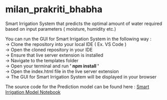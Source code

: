# milan_prakriti_bhabha
Smart Irrigation System that predicts the optimal amount of water required based on input parameters ( moisture, humidity etc.)

You can run the GUI for Smart Irrigation System in the following way : <br>
-> Clone the repository into your local IDE ( Ex. VS Code )<br>
-> Open the cloned repository in your IDE<br>
-> Ensure that live server extension is installed<br>
-> Navigate to the templates folder<br>
-> Open your terminal and run <b> ' npm install ' </b> <br> 
-> Open the index.html file in the live server extension<br>
-> The GUI for Smart Irrigation System will be displayed in your browser<br>

The source code for the Prediction model can be found here : <a href="https://colab.research.google.com/drive/1xfB9Ex_uJsgSLyRdIU0psrdsQMBxOs44?usp=sharing" >Smart Irrigation Model Notebook</a> 
